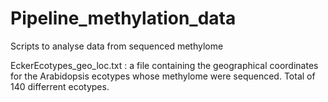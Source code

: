 # Pipeline_methylation_data
Scripts to analyse data from sequenced methylome

EckerEcotypes_geo_loc.txt : a file containing the geographical coordinates for the Arabidopsis ecotypes whose methylome were sequenced. Total of 140  differrent ecotypes.

